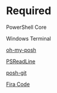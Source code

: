 # Required

PowerShell Core

Windows Terminal

[oh-my-posh](https://github.com/JanDeDobbeleer/oh-my-posh)

[PSReadLine](https://github.com/PowerShell/PSReadLine)

[posh-git](https://github.com/dahlbyk/posh-git)

[Fira Code](https://github.com/tonsky/FiraCode)
